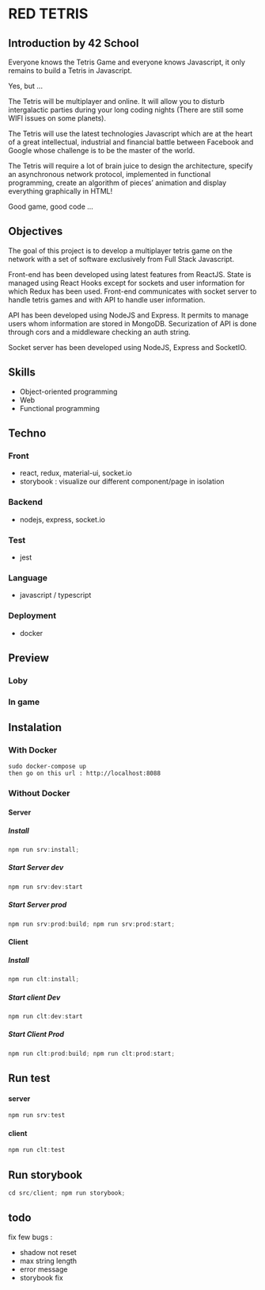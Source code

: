 # RED TETRIS

## Introduction by 42 School
Everyone knows the Tetris Game and everyone knows Javascript, it only remains to build a Tetris in Javascript.

Yes, but ...

The Tetris will be multiplayer and online. It will allow you to disturb intergalactic parties during your long coding nights (There are still some WIFI issues on some planets).

The Tetris will use the latest technologies Javascript which are at the heart of a great intellectual, industrial and financial battle between Facebook and Google whose challenge is to be the master of the world.

The Tetris will require a lot of brain juice to design the architecture, specify an asynchronous network protocol, implemented in functional programming, create an algorithm of pieces’ animation and display everything graphically in HTML!

Good game, good code ...

## Objectives

The goal of this project is to develop a multiplayer tetris game on the network with a set of software exclusively from Full Stack Javascript.

Front-end has been developed using latest features from ReactJS. State is managed using React Hooks except for sockets and user information for which Redux has been used. Front-end communicates with socket server to handle tetris games and with API to handle user information.

API has been developed using NodeJS and Express. It permits to manage users whom information are stored in MongoDB. Securization of API is done through cors and a middleware checking an auth string.

Socket server has been developed using NodeJS, Express and SocketIO.

## Skills
* Object-oriented programming
* Web
* Functional programming

## Techno
### Front
* react, redux, material-ui, socket.io
* storybook : visualize our different component/page in isolation

### Backend
* nodejs, express, socket.io

### Test
* jest

### Language
* javascript / typescript

### Deployment
* docker

## Preview
### Loby

### In game

## Instalation

### With Docker
```
sudo docker-compose up
then go on this url : http://localhost:8088
```

### Without Docker
#### Server
##### Install
```js
npm run srv:install;
```

##### Start Server dev
```js
npm run srv:dev:start
```

##### Start Server prod
```js
npm run srv:prod:build; npm run srv:prod:start;
```

#### Client
##### Install
```js
npm run clt:install;
```

##### Start client Dev
```js
npm run clt:dev:start
```

##### Start Client Prod
```js
npm run clt:prod:build; npm run clt:prod:start;
```

## Run test
#### server
```js
npm run srv:test
```
#### client
```js
npm run clt:test
```


## Run storybook
```js
cd src/client; npm run storybook;
```


## todo

fix few bugs :
* shadow not reset
* max string length
* error message
* storybook fix
